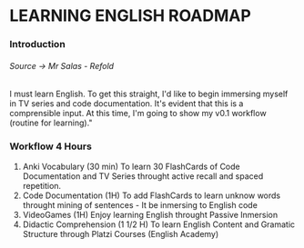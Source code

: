 # LEARNING ENGLISH ROADMAP
### Introduction 
###### Source -> Mr Salas - Refold 
I must learn English. To get this straight, I'd like to begin immersing myself in TV series and code documentation. It's evident that this is a comprensible input. At this time, I'm going to show my v0.1 workflow (routine for learning)."
### Workflow 4 Hours
1. Anki Vocabulary (30 min)
		To learn 30 FlashCards of Code Documentation and TV Series  throught active recall and spaced repetition.
2. Code Documentation (1H)
		To add FlashCards to learn unknow words throught mining of sentences  - It be inmersing to English code 
4. VideoGames  (1H)
		Enjoy learning English throught Passive Inmersion 
5. Didactic Comprehension  (1 1/2 H)
		To learn English Content and Gramatic Structure through Platzi Courses (English Academy)
